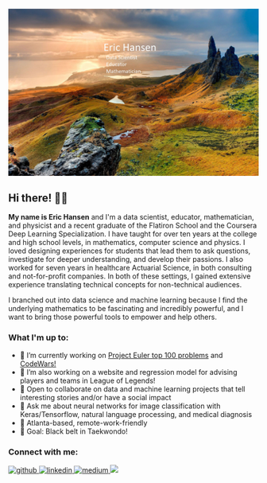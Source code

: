 ![github_header](https://github.com/ericthansen/ericthansen/blob/main/images/EricHansen-scotland-wild-camping2.jpg?raw=true)

## Hi there! 👋🏼

**My name is Eric Hansen** and I'm a data scientist, educator, mathematician, and physicist and a recent graduate of the Flatiron School and the Coursera Deep Learning Specialization. I have taught for over ten years at the college and high school levels, in mathematics, computer science and physics. I loved designing experiences for students that lead them to ask questions, investigate for deeper understanding, and develop their passions. I also worked for seven years in healthcare Actuarial Science, in both consulting and not-for-profit companies.  In both of these settings, I gained extensive experience translating technical concepts for non-technical audiences. 

I branched out into data science and machine learning because I find the underlying mathematics to be fascinating and incredibly powerful, and I want to bring those powerful tools to empower and help others.

### What I'm up to:

- 🔭 I’m currently working on [Project Euler top 100 problems](https://projecteuler.net/archives/) and [CodeWars!](https://www.codewars.com/users/mechafish)
- 🌱 I’m also working on a website and regression model for advising players and teams in League of Legends!
- 👯 Open to collaborate on data and machine learning projects that tell interesting stories and/or have a social impact
- 💬 Ask me about neural networks for image classification with Keras/Tensorflow, natural language processing, and medical diagnosis
- 🗽 Atlanta-based, remote-work-friendly
- 🥅 Goal: Black belt in Taekwondo!

### Connect with me:

<a href="https://github.com/ericthansen" target="_blank">
<img src=https://img.shields.io/badge/github-%2324292e.svg?&style=for-the-badge&logo=github&logoColor=white alt=github style="margin-bottom: 5px;" />
</a>
<a href="https://linkedin.com/in/eric--hansen" target="_blank">
<img src=https://img.shields.io/badge/linkedin-%231E77B5.svg?&style=for-the-badge&logo=linkedin&logoColor=white alt=linkedin style="margin-bottom: 5px;" />
</a>
<a href="https://ericthansen.medium.com/" target="_blank">
<img src=https://img.shields.io/badge/medium-%23292929.svg?&style=for-the-badge&logo=medium&logoColor=white alt=medium style="margin-bottom: 5px;" />
</a>  
<a href="mailto:eric.t.hansen@gmail" rel="nofollow"><img src= "https://img.shields.io/badge/Gmail-D14836?style=for-the-badge&logo=gmail&logoColor=white" />
</a>
